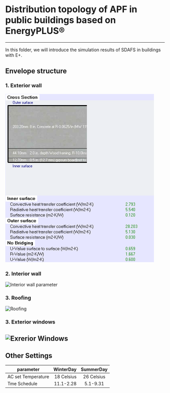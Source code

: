 # Distribution topology of APF in public buildings based on  EnergyPLUS®

------
In this folder, we will introduce the  simulation results of SDAFS in buildings with E+.
## Envelope structure
### 1. Exterior wall
![Exterior wall parameter](https://github.com/Jason-Cooperate/Harmonic-Monitoring-and-Suppression-system-for-Distributed-Smart-Grid-in-Public-Buildings/blob/master/Picture/ExWALL.png)
### 2. Interior wall
![Interior wall parameter]()
### 3. Roofing
![Roofing]()
### 3. Exterior windows
![Exrerior Windows]()
---
## Other Settings
| parameter   | WinterDay   |  SummerDay  |
| --------   | -----:  | :----:  |
| AC set Temperature  | 18 Celsius |   26  Celsius   |
| Tme Schedule       |   11.1-2.28  |   5.1-9.31   |
